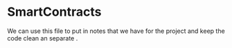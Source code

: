 # SmartContracts
We can use this file to put in notes that we have for the project and keep the code clean an separate .
